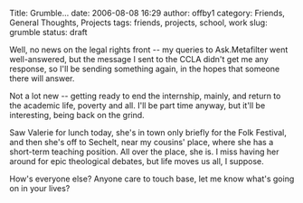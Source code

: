 Title: Grumble...
date: 2006-08-08 16:29
author: offby1
category: Friends, General Thoughts, Projects
tags: friends, projects, school, work
slug: grumble
status: draft

Well, no news on the legal rights front \-- my queries to Ask.Metafilter went well-answered, but the message I sent to the CCLA didn\'t get me any response, so I\'ll be sending something again, in the hopes that someone there will answer.

Not a lot new \-- getting ready to end the internship, mainly, and return to the academic life, poverty and all. I\'ll be part time anyway, but it\'ll be interesting, being back on the grind.

Saw Valerie for lunch today, she\'s in town only briefly for the Folk Festival, and then she\'s off to Sechelt, near my cousins\' place, where she has a short-term teaching position. All over the place, she is. I miss having her around for epic theological debates, but life moves us all, I suppose.

How\'s everyone else? Anyone care to touch base, let me know what\'s going on in your lives?
